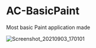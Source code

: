# AC-BasicPaint
Most basic Paint application made

![Screenshot_20210903_170101](https://user-images.githubusercontent.com/53166119/131998957-30ecc17e-eb87-4279-9319-10081331d250.png)
